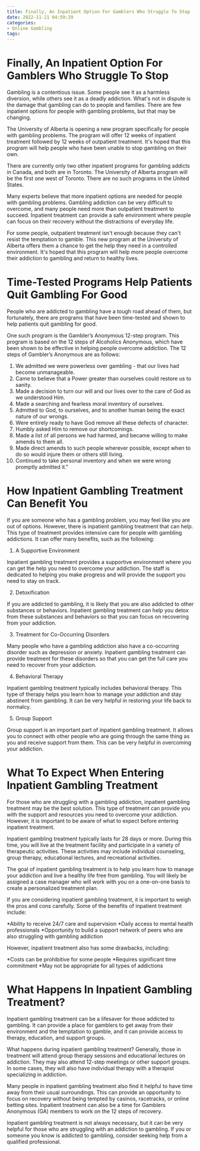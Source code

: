```yaml
---
title: Finally, An Inpatient Option For Gamblers Who Struggle To Stop
date: 2022-11-21 04:59:29
categories:
- Online Gambling
tags:
---
```



#  Finally, An Inpatient Option For Gamblers Who Struggle To Stop

Gambling is a contentious issue. Some people see it as a harmless diversion, while others see it as a deadly addiction. What's not in dispute is the damage that gambling can do to people and families. There are few inpatient options for people with gambling problems, but that may be changing.

The University of Alberta is opening a new program specifically for people with gambling problems. The program will offer 12 weeks of inpatient treatment followed by 12 weeks of outpatient treatment. It's hoped that this program will help people who have been unable to stop gambling on their own.

There are currently only two other inpatient programs for gambling addicts in Canada, and both are in Toronto. The University of Alberta program will be the first one west of Toronto. There are no such programs in the United States.

Many experts believe that more inpatient options are needed for people with gambling problems. Gambling addiction can be very difficult to overcome, and many people need more than outpatient treatment to succeed. Inpatient treatment can provide a safe environment where people can focus on their recovery without the distractions of everyday life.

For some people, outpatient treatment isn't enough because they can't resist the temptation to gamble. This new program at the University of Alberta offers them a chance to get the help they need in a controlled environment. It's hoped that this program will help more people overcome their addiction to gambling and return to healthy lives.

#  Time-Tested Programs Help Patients Quit Gambling For Good

People who are addicted to gambling have a tough road ahead of them, but fortunately, there are programs that have been time-tested and shown to help patients quit gambling for good.

One such program is the Gambler’s Anonymous 12-step program. This program is based on the 12 steps of Alcoholics Anonymous, which have been shown to be effective in helping people overcome addiction. The 12 steps of Gambler’s Anonymous are as follows:

1. We admitted we were powerless over gambling - that our lives had become unmanageable.
2. Came to believe that a Power greater than ourselves could restore us to sanity.
3. Made a decision to turn our will and our lives over to the care of God as we understood Him. 
4. Made a searching and fearless moral inventory of ourselves. 
5. Admitted to God, to ourselves, and to another human being the exact nature of our wrongs. 
6. Were entirely ready to have God remove all these defects of character.
7. Humbly asked Him to remove our shortcomings. 
8. Made a list of all persons we had harmed, and became willing to make amends to them all. 
9. Made direct amends to such people wherever possible, except when to do so would injure them or others still living. 
10. Continued to take personal inventory and when we were wrong promptly admitted it."

#  How Inpatient Gambling Treatment Can Benefit You

If you are someone who has a gambling problem, you may feel like you are out of options. However, there is inpatient gambling treatment that can help. This type of treatment provides intensive care for people with gambling addictions. It can offer many benefits, such as the following:

1. A Supportive Environment

Inpatient gambling treatment provides a supportive environment where you can get the help you need to overcome your addiction. The staff is dedicated to helping you make progress and will provide the support you need to stay on track.

2. Detoxification

If you are addicted to gambling, it is likely that you are also addicted to other substances or behaviors. Inpatient gambling treatment can help you detox from these substances and behaviors so that you can focus on recovering from your addiction.

3. Treatment for Co-Occurring Disorders

Many people who have a gambling addiction also have a co-occurring disorder such as depression or anxiety. Inpatient gambling treatment can provide treatment for these disorders so that you can get the full care you need to recover from your addiction.

4. Behavioral Therapy

Inpatient gambling treatment typically includes behavioral therapy. This type of therapy helps you learn how to manage your addiction and stay abstinent from gambling. It can be very helpful in restoring your life back to normalcy.

5. Group Support

Group support is an important part of inpatient gambling treatment. It allows you to connect with other people who are going through the same thing as you and receive support from them. This can be very helpful in overcoming your addiction.

#  What To Expect When Entering Inpatient Gambling Treatment

For those who are struggling with a gambling addiction, inpatient gambling treatment may be the best solution. This type of treatment can provide you with the support and resources you need to overcome your addiction. However, it is important to be aware of what to expect before entering inpatient treatment.

Inpatient gambling treatment typically lasts for 28 days or more. During this time, you will live at the treatment facility and participate in a variety of therapeutic activities. These activities may include individual counseling, group therapy, educational lectures, and recreational activities.

The goal of inpatient gambling treatment is to help you learn how to manage your addiction and live a healthy life free from gambling. You will likely be assigned a case manager who will work with you on a one-on-one basis to create a personalized treatment plan.

If you are considering inpatient gambling treatment, it is important to weigh the pros and cons carefully. Some of the benefits of inpatient treatment include:

*Ability to receive 24/7 care and supervision
*Daily access to mental health professionals
*Opportunity to build a support network of peers who are also struggling with gambling addiction

However, inpatient treatment also has some drawbacks, including:

*Costs can be prohibitive for some people
*Requires significant time commitment
*May not be appropriate for all types of addictions

#  What Happens In Inpatient Gambling Treatment?

Inpatient gambling treatment can be a lifesaver for those addicted to gambling. It can provide a place for gamblers to get away from their environment and the temptation to gamble, and it can provide access to therapy, education, and support groups.

What happens during inpatient gambling treatment? Generally, those in treatment will attend group therapy sessions and educational lectures on addiction. They may also attend 12-step meetings or other support groups. In some cases, they will also have individual therapy with a therapist specializing in addiction.

Many people in inpatient gambling treatment also find it helpful to have time away from their usual surroundings. This can provide an opportunity to focus on recovery without being tempted by casinos, racetracks, or online betting sites. Inpatient treatment can also be a time for Gamblers Anonymous (GA) members to work on the 12 steps of recovery.

Inpatient gambling treatment is not always necessary, but it can be very helpful for those who are struggling with an addiction to gambling. If you or someone you know is addicted to gambling, consider seeking help from a qualified professional.